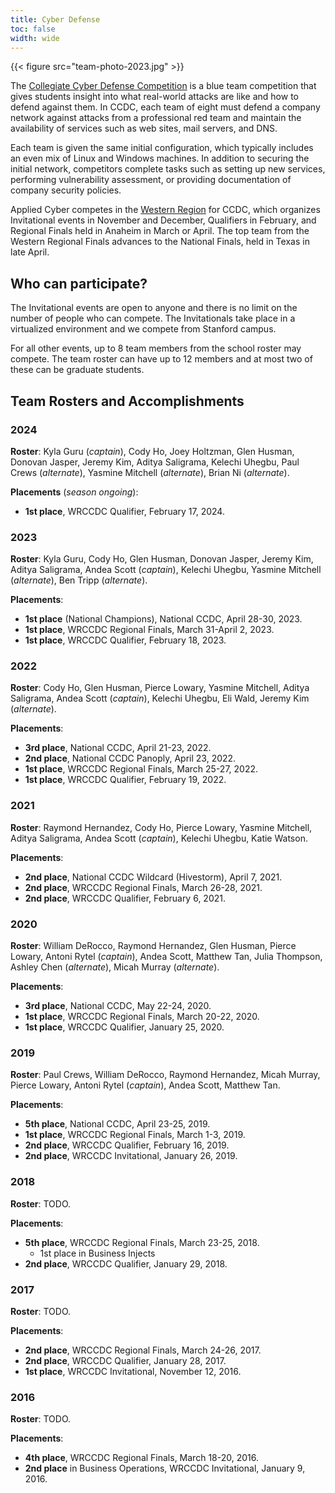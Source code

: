 ```yaml
---
title: Cyber Defense
toc: false
width: wide
---
```


{{< figure src="team-photo-2023.jpg" >}}

The [Collegiate Cyber Defense Competition](https://nationalccdc.org) is a blue team competition that gives students insight into what real-world attacks are like and how to defend against them. In CCDC, each team of eight must defend a company network against attacks from a professional red team and maintain the availability of services such as web sites, mail servers, and DNS.

Each team is given the same initial configuration, which typically includes an even mix of Linux and Windows machines. In addition to securing the initial network, competitors complete tasks such as setting up new services, performing vulnerability assessment, or providing documentation of company security policies.

Applied Cyber competes in the [Western Region](https://wrccdc.org) for CCDC, which organizes Invitational events in November and December, Qualifiers in February, and Regional Finals held in Anaheim in March or April. The top team from the Western Regional Finals advances to the National Finals, held in Texas in late April.

## Who can participate?

The Invitational events are open to anyone and there is no limit on the number of people who can compete. The Invitationals take place in a virtualized environment and we compete from Stanford campus.

For all other events, up to 8 team members from the school roster may compete. The team roster can have up to 12 members and at most two of these can be graduate students.

## Team Rosters and Accomplishments

### 2024

**Roster**: Kyla Guru (*captain*), Cody Ho, Joey Holtzman, Glen Husman, Donovan Jasper, Jeremy Kim, Aditya Saligrama, Kelechi Uhegbu, Paul Crews (*alternate*), Yasmine Mitchell (*alternate*), Brian Ni (*alternate*).

**Placements** (*season ongoing*):
* **1st place**, WRCCDC Qualifier, February 17, 2024.

### 2023

**Roster**: Kyla Guru, Cody Ho, Glen Husman, Donovan Jasper, Jeremy Kim, Aditya Saligrama, Andea Scott (*captain*), Kelechi Uhegbu, Yasmine Mitchell (*alternate*), Ben Tripp (*alternate*).

**Placements**:
* **1st place** (National Champions), National CCDC, April 28-30, 2023.
* **1st place**, WRCCDC Regional Finals, March 31-April 2, 2023.
* **1st place**, WRCCDC Qualifier, February 18, 2023.

### 2022

**Roster**: Cody Ho, Glen Husman, Pierce Lowary, Yasmine Mitchell, Aditya Saligrama, Andea Scott (*captain*), Kelechi Uhegbu, Eli Wald, Jeremy Kim (*alternate*).

**Placements**:
* **3rd place**, National CCDC, April 21-23, 2022.
* **2nd place**, National CCDC Panoply, April 23, 2022.
* **1st place**, WRCCDC Regional Finals, March 25-27, 2022.
* **1st place**, WRCCDC Qualifier, February 19, 2022.

### 2021

**Roster**: Raymond Hernandez, Cody Ho, Pierce Lowary, Yasmine Mitchell, Aditya Saligrama, Andea Scott (*captain*), Kelechi Uhegbu, Katie Watson.

**Placements**:
* **2nd place**, National CCDC Wildcard (Hivestorm), April 7, 2021.
* **2nd place**, WRCCDC Regional Finals, March 26-28, 2021.
* **2nd place**, WRCCDC Qualifier, February 6, 2021.

### 2020

**Roster**: William DeRocco, Raymond Hernandez, Glen Husman, Pierce Lowary, Antoni Rytel (*captain*), Andea Scott, Matthew Tan, Julia Thompson, Ashley Chen (*alternate*), Micah Murray (*alternate*).

**Placements**:
* **3rd place**, National CCDC, May 22-24, 2020.
* **1st place**, WRCCDC Regional Finals, March 20-22, 2020.
* **1st place**, WRCCDC Qualifier, January 25, 2020.

### 2019

**Roster**: Paul Crews, William DeRocco, Raymond Hernandez, Micah Murray, Pierce Lowary, Antoni Rytel (*captain*), Andea Scott, Matthew Tan.

**Placements**:
* **5th place**, National CCDC, April 23-25, 2019.
* **1st place**, WRCCDC Regional Finals, March 1-3, 2019.
* **2nd place**, WRCCDC Qualifier, February 16, 2019.
* **2nd place**, WRCCDC Invitational, January 26, 2019.

### 2018

**Roster**: TODO.

**Placements**:
* **5th place**, WRCCDC Regional Finals, March 23-25, 2018.
    - 1st place in Business Injects
* **2nd place**, WRCCDC Qualifier, January 29, 2018.

### 2017

**Roster**: TODO.

**Placements**:
* **2nd place**, WRCCDC Regional Finals, March 24-26, 2017.
* **2nd place**, WRCCDC Qualifier, January 28, 2017.
* **1st place**, WRCCDC Invitational, November 12, 2016.

### 2016

**Roster**: TODO.

**Placements**:
* **4th place**, WRCCDC Regional Finals, March 18-20, 2016.
* **2nd place** in Business Operations, WRCCDC Invitational, January 9, 2016.